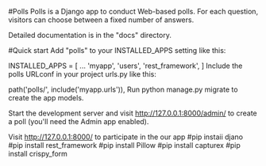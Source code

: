 
#Polls
Polls is a Django app to conduct Web-based polls. For each question, visitors can choose between a fixed number of answers.

Detailed documentation is in the "docs" directory.

#Quick start
Add "polls" to your INSTALLED_APPS setting like this:

INSTALLED_APPS = [
    ...
    'myapp',
    'users',
    'rest_framework',
]
Include the polls URLconf in your project urls.py like this:

path('polls/', include('myapp.urls')),
Run python manage.py migrate to create the app models.

Start the development server and visit http://127.0.0.1:8000/admin/ to create a poll (you'll need the Admin app enabled).

Visit http://127.0.0.1:8000/ to participate in the our app
#pip instaii djano
#pip install rest_framework
#pip install Pillow
#pip install capturex
#pip install crispy_form
